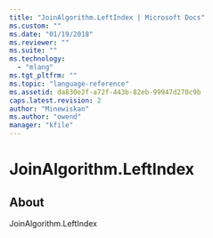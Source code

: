 ```yaml
---
title: "JoinAlgorithm.LeftIndex | Microsoft Docs"
ms.custom: ""
ms.date: "01/19/2018"
ms.reviewer: ""
ms.suite: ""
ms.technology: 
  - "mlang"
ms.tgt_pltfrm: ""
ms.topic: "language-reference"
ms.assetid: da830e2f-a72f-443b-82eb-99947d270c9b
caps.latest.revision: 2
author: "Minewiskan"
ms.author: "owend"
manager: "kfile"
---
```

# JoinAlgorithm.LeftIndex
## About
JoinAlgorithm.LeftIndex

